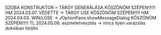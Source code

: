 SZOBA KONSTRUKTOR = TÁRGY GENERÁLÁSA KÖSZÖNÖM SZÉPEN!!!!!! HM 2024.03.07.
VÉDETTE -> TÁRGY USE KÖSZÖNÖM SZÉPEN!!!!! HM 2024.04.03.
WIN/LOSE -> JOptionPane.showMessageDialog KÖSZÖNÖM SZÉPEN!!!!! TL 2024.05.06.
eszméletvesztés -> nincs ilyen varázslás doksiban törölni